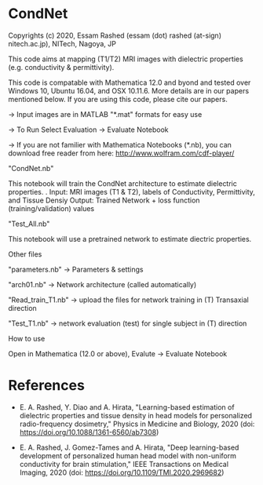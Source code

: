 # CondNet

Copyrights (c) 2020, Essam Rashed 
(essam (dot) rashed (at-sign) nitech.ac.jp), NITech, Nagoya, JP 

This code aims at mapping (T1/T2) MRI images with dielectric properties (e.g. conductivity & permittivity). 

This code is compatable with Mathematica 12.0 and byond and tested over Windows 10, Ubuntu 16.04, and OSX 10.11.6. More details are in our papers mentioned below. If you are using this code, please cite our papers.

-> Input images are in MATLAB "*.mat" formats for easy use

-> To Run Select Evaluation -> Evaluate Notebook

-> If you are not familier with Mathematica Notebooks (*.nb), you can download free reader from here: http://www.wolfram.com/cdf-player/

"CondNet.nb"

This notebook will train the CondNet architecture to estimate dielectric properties. . Input: MRI images (T1 & T2), labels of Conductivity, Permittivity, and Tissue Densiy Output: Trained Network + loss function (training/validation) values

"Test_All.nb"

This notebook will use a pretrained network to estimate diectric properties. 

Other files

"parameters.nb" -> Parameters & settings

"arch01.nb" -> Network architecture (called automatically)

"Read_train_T1.nb" -> upload the files for network training in (T) Transaxial direction

"Test_T1.nb" -> network evaluation (test) for single subject in (T) direction

How to use

Open in Mathematica (12.0 or above), Evalute -> Evaluate Notebook

References
==========
* E. A. Rashed, Y. Diao and A. Hirata, "Learning-based estimation of dielectric properties and tissue density in head models for personalized radio-frequency dosimetry," Physics in Medicine and Biology, 2020 (doi: https://doi.org/10.1088/1361-6560/ab7308)

* E. A. Rashed, J. Gomez-Tames and A. Hirata, "Deep learning-based development of personalized human head model with non-uniform conductivity for brain stimulation," IEEE Transactions on Medical Imaging, 2020 (doi: https://doi.org/10.1109/TMI.2020.2969682)

